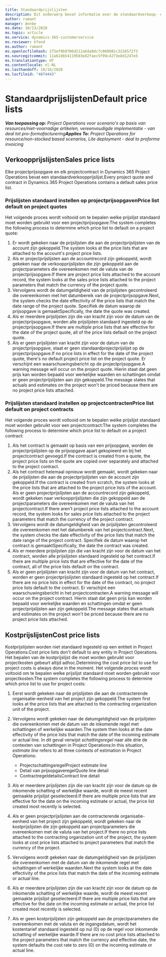 ```yaml
---
title: Standaardprijslijsten
description: Dit onderwerp bevat informatie over de standaardverkoop- en kostprijslijsten in Project Operations.
author: rumant
manager: Annbe
ms.date: 10/13/2020
ms.topic: article
ms.service: dynamics-365-customerservice
ms.reviewer: kfend
ms.author: rumant
ms.openlocfilehash: 275ef9b9706d212a6da0dc7c060081c3226572f3
ms.sourcegitcommit: 11a61db54119503e82faec5f99c4273e8d1247e5
ms.translationtype: HT
ms.contentlocale: nl-NL
ms.lasthandoff: 10/16/2020
ms.locfileid: "4074443"
---
```

# <a name="default-price-lists"></a><span data-ttu-id="0f3c4-103">Standaardprijslijsten</span><span class="sxs-lookup"><span data-stu-id="0f3c4-103">Default price lists</span></span>

<span data-ttu-id="0f3c4-104">_**Van toepassing op:** Project Operations voor scenario's op basis van resources/niet-voorradige artikelen, vereenvoudigde implementatie - van deal tot pro-formafacturering_</span><span class="sxs-lookup"><span data-stu-id="0f3c4-104">_**Applies To:** Project Operations for resource/non-stocked based scenarios, Lite deployment - deal to proforma invoicing_</span></span>

## <a name="sales-price-lists"></a><span data-ttu-id="0f3c4-105">Verkoopprijslijsten</span><span class="sxs-lookup"><span data-stu-id="0f3c4-105">Sales price lists</span></span>

<span data-ttu-id="0f3c4-106">Elke projectprijsopgave en elk projectcontract in Dynamics 365 Project Operations bevat een standaardverkoopprijslijst.</span><span class="sxs-lookup"><span data-stu-id="0f3c4-106">Every project quote and contract in Dynamics 365 Project Operations contains a default sales price list.</span></span> 

### <a name="price-list-default-on-project-quotes"></a><span data-ttu-id="0f3c4-107">Prijslijsten standaard instellen op projectprijsopgaven</span><span class="sxs-lookup"><span data-stu-id="0f3c4-107">Price list default on project quotes</span></span>
<span data-ttu-id="0f3c4-108">Het volgende proces wordt voltooid om te bepalen welke prijslijst standaard moet worden gebruikt voor een projectprijsopgave:</span><span class="sxs-lookup"><span data-stu-id="0f3c4-108">The system completes the following process to determine which price list to default on a project quote:</span></span>

1. <span data-ttu-id="0f3c4-109">Er wordt gekeken naar de prijslijsten die aan de projectprijslijsten van de account zijn gekoppeld.</span><span class="sxs-lookup"><span data-stu-id="0f3c4-109">The system looks at the price lists that are attached to the account's project price lists.</span></span> 
2. <span data-ttu-id="0f3c4-110">Als er projectprijslijsten aan de accountrecord zijn gekoppeld, wordt gekeken naar de verkoopprijslijsten die zijn gekoppeld aan de projectparameters die overeenkomen met de valuta van de projectprijsopgave.</span><span class="sxs-lookup"><span data-stu-id="0f3c4-110">If there are project price lists attached to the account record, the system looks at the sales price lists attached to the project parameters that match the currency of the project quote.</span></span>
3. <span data-ttu-id="0f3c4-111">Vervolgens wordt de datumgeldigheid van de prijslijsten gecontroleerd die overeenkomen met het datumbereik van de projectprijsopgave.</span><span class="sxs-lookup"><span data-stu-id="0f3c4-111">Next, the system checks the date effectivity of the price lists that match the date range of the project quote.</span></span> <span data-ttu-id="0f3c4-112">Specifiek de datum waarop de prijsopgave is gemaakt</span><span class="sxs-lookup"><span data-stu-id="0f3c4-112">Specifically, the date the quote was created.</span></span>
4. <span data-ttu-id="0f3c4-113">Als er meerdere prijslijsten zijn die van kracht zijn voor de datum van de projectprijsopgave, worden alle prijslijsten standaard ingesteld op de projectprijsopgave.</span><span class="sxs-lookup"><span data-stu-id="0f3c4-113">If there are multiple price lists that are effective for the date of the project quote, all of the price lists default on the project quote.</span></span>
5. <span data-ttu-id="0f3c4-114">Als er geen prijslijsten van kracht zijn voor de datum van de projectprijsopgave, staat er geen standaardprojectprijslijst op de projectprijsopgave.</span><span class="sxs-lookup"><span data-stu-id="0f3c4-114">If no price lists in effect for the date of the project quote, there's no default project price list on the project quote.</span></span> <span data-ttu-id="0f3c4-115">Er verschijnt een waarschuwingsbericht op de projectprijsopgave.</span><span class="sxs-lookup"><span data-stu-id="0f3c4-115">A warning message will occur on the project quote.</span></span> <span data-ttu-id="0f3c4-116">Hierin staat dat geen prijs kan worden bepaald voor werkelijke waarden en schattingen omdat er geen projectprijslijsten aan zijn gekoppeld.</span><span class="sxs-lookup"><span data-stu-id="0f3c4-116">The message states that actuals and estimates on the project won't be priced because there are no project price lists attached.</span></span>

### <a name="price-list-default-on-project-contracts"></a><span data-ttu-id="0f3c4-117">Prijslijsten standaard instellen op projectcontracten</span><span class="sxs-lookup"><span data-stu-id="0f3c4-117">Price list default on project contracts</span></span> 
<span data-ttu-id="0f3c4-118">Het volgende proces wordt voltooid om te bepalen welke prijslijst standaard moet worden gebruikt voor een projectcontract:</span><span class="sxs-lookup"><span data-stu-id="0f3c4-118">The system completes the following process to determine which price list to default on a project contract:</span></span>

1. <span data-ttu-id="0f3c4-119">Als het contract is gemaakt op basis van een prijsopgave, worden de projectprijslijsten op de prijsopgave apart gekopieerd en bij het projectcontract gevoegd.</span><span class="sxs-lookup"><span data-stu-id="0f3c4-119">If the contract is created from a quote, the project price lists on the quote are copied over separately and attached to the project contract.</span></span>
2. <span data-ttu-id="0f3c4-120">Als het contract helemaal opnieuw wordt gemaakt, wordt gekeken naar de prijslijsten die aan de projectprijslijsten van de account zijn gekoppeld.</span><span class="sxs-lookup"><span data-stu-id="0f3c4-120">If the contract is created from scratch, the system looks at the price lists that are attached to the project price lists of the account.</span></span> <span data-ttu-id="0f3c4-121">Als er geen projectprijslijsten aan de accountrecord zijn gekoppeld, wordt gekeken naar verkoopprijslijsten die zijn gekoppeld aan de projectparameters die overeenkomen met de valuta van het projectcontract.</span><span class="sxs-lookup"><span data-stu-id="0f3c4-121">If there aren't project price lists attached to the account record, the system looks for sales price lists attached to the project parameters that match the currency of the project contract.</span></span>
4. <span data-ttu-id="0f3c4-122">Vervolgens wordt de datumgeldigheid van de prijslijsten gecontroleerd die overeenkomen met het datumbereik van het projectcontract.</span><span class="sxs-lookup"><span data-stu-id="0f3c4-122">Next, the system checks the date effectivity of the price lists that match the date range of the project contract.</span></span> <span data-ttu-id="0f3c4-123">Specifiek de datum waarop het contract is gemaakt</span><span class="sxs-lookup"><span data-stu-id="0f3c4-123">Specifically, the date the contract was created.</span></span>
5. <span data-ttu-id="0f3c4-124">Als er meerdere prijslijsten zijn die van kracht zijn voor de datum van het contract, worden alle prijslijsten standaard ingesteld op het contract.</span><span class="sxs-lookup"><span data-stu-id="0f3c4-124">If there are multiple price lists that are effective for the date of the contract, all of the price lists default on the contract.</span></span>
6. <span data-ttu-id="0f3c4-125">Als er geen prijslijsten van kracht zijn voor de datum van het contract, worden er geen projectprijslijsten standaard ingesteld op het contract.</span><span class="sxs-lookup"><span data-stu-id="0f3c4-125">If there are no price lists in effect for the date of the contract, no project price lists default to the contract.</span></span> <span data-ttu-id="0f3c4-126">Er verschijnt een waarschuwingsbericht in het projectcontracten.</span><span class="sxs-lookup"><span data-stu-id="0f3c4-126">A warning message will occur on the project contract.</span></span> <span data-ttu-id="0f3c4-127">Hierin staat dat geen prijs kan worden bepaald voor werkelijke waarden en schattingen omdat er geen projectprijslijsten aan zijn gekoppeld.</span><span class="sxs-lookup"><span data-stu-id="0f3c4-127">The message states that actuals and estimates on the project won't be priced because there are no project price lists attached.</span></span>

## <a name="cost-price-lists"></a><span data-ttu-id="0f3c4-128">Kostprijslijsten</span><span class="sxs-lookup"><span data-stu-id="0f3c4-128">Cost price lists</span></span>

<span data-ttu-id="0f3c4-129">Kostprijslijsten worden niet standaard ingesteld op een entiteit in Project Operations.</span><span class="sxs-lookup"><span data-stu-id="0f3c4-129">Cost price lists don't default to any entity in Project Operations.</span></span> <span data-ttu-id="0f3c4-130">Het bepalen van de kostprijslijst die moet worden gebruikt voor projectkosten gebeurt altijd adhoc.</span><span class="sxs-lookup"><span data-stu-id="0f3c4-130">Determining the cost price list to use for project costs is always done in the moment.</span></span> <span data-ttu-id="0f3c4-131">Het volgende proces wordt voltooid om te bepalen welke prijslijst standaard moet worden gebruikt voor projectkosten:</span><span class="sxs-lookup"><span data-stu-id="0f3c4-131">The system completes the following process to determine which price list to use for project costs:</span></span>

1. <span data-ttu-id="0f3c4-132">Eerst wordt gekeken naar de prijslijsten die aan de contracterende organisatie-eenheid van het project zijn gekoppeld.</span><span class="sxs-lookup"><span data-stu-id="0f3c4-132">The system first looks at the price lists that are attached to the contracting organization unit of the project.</span></span>
2. <span data-ttu-id="0f3c4-133">Vervolgens wordt gekeken naar de datumgeldigheid van de prijslijsten die overeenkomen met de datum van de inkomende regel met schattingen of werkelijke waarden.</span><span class="sxs-lookup"><span data-stu-id="0f3c4-133">The system then looks at the date effectivity of the price lists that match the date of the incoming estimate or actual line.</span></span> <span data-ttu-id="0f3c4-134">In dit geval verwijst *schattingsregel* naar alle drie de contexten van schattingen in Project Operations:</span><span class="sxs-lookup"><span data-stu-id="0f3c4-134">In this situation, *estimate line* refers to all three contexts of estimation in Project Operations:</span></span>

    - <span data-ttu-id="0f3c4-135">Projectschattingsregel</span><span class="sxs-lookup"><span data-stu-id="0f3c4-135">Project estimate line</span></span>
    - <span data-ttu-id="0f3c4-136">Detail van prijsopgaveregel</span><span class="sxs-lookup"><span data-stu-id="0f3c4-136">Quote line detail</span></span>
    - <span data-ttu-id="0f3c4-137">Contractregeldetails</span><span class="sxs-lookup"><span data-stu-id="0f3c4-137">Contract line detail</span></span>
  
3. <span data-ttu-id="0f3c4-138">Als er meerdere prijslijsten zijn die van kracht zijn voor de datum op de inkomende schatting of werkelijke waarde, wordt de meest recent gemaakte prijslijst geselecteerd.</span><span class="sxs-lookup"><span data-stu-id="0f3c4-138">If there are multiple price lists that are effective for the date on the incoming estimate or actual, the price list created most recently is selected.</span></span>
4. <span data-ttu-id="0f3c4-139">Als er geen projectprijslijsten aan de contracterende organisatie-eenheid van het project zijn gekoppeld, wordt gekeken naar de kostprijslijsten die zijn gekoppeld aan projectparameters die overeenkomen met de valuta van het project.</span><span class="sxs-lookup"><span data-stu-id="0f3c4-139">If there no price lists attached to the contracting organization unit of the project, the system looks at cost price lists attached to project parameters that match the currency of the project.</span></span>
5. <span data-ttu-id="0f3c4-140">Vervolgens wordt gekeken naar de datumgeldigheid van de prijslijsten die overeenkomen met de datum van de inkomende regel met schattingen of werkelijke waarden.</span><span class="sxs-lookup"><span data-stu-id="0f3c4-140">Next the system looks at the date effectivity of the price lists that match the date of the incoming estimate or actual line.</span></span> 
6. <span data-ttu-id="0f3c4-141">Als er meerdere prijslijsten zijn die van kracht zijn voor de datum op de inkomende schatting of werkelijke waarde, wordt de meest recent gemaakte prijslijst geselecteerd.</span><span class="sxs-lookup"><span data-stu-id="0f3c4-141">If there are multiple price lists that are effective for the date on the incoming estimate or actual, the price list created most recently is selected.</span></span>
7. <span data-ttu-id="0f3c4-142">Als er geen kostprijslijsten zijn gekoppeld aan de projectparameters die overeenkomen met de valuta en de ingangsdatum, wordt het kostentarief standaard ingesteld op nul (0) op de regel voor inkomende schatting of werkelijke waarde.</span><span class="sxs-lookup"><span data-stu-id="0f3c4-142">If there are no cost price lists attached to the project parameters that match the currency and effective date, the system defaults the cost rate to zero (0) on the incoming estimate or actual line.</span></span>

